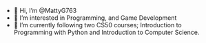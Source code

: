 - 👋 Hi, I’m @MattyG763
- 👀 I’m interested in Programming, and Game Development
- 🌱 I’m currently following two CS50 courses; Introduction to Programming with Python and Introduction to Computer Science.

<!---
MattyG763/MattyG763 is a ✨ special ✨ repository because its `README.md` (this file) appears on your GitHub profile.
You can click the Preview link to take a look at your changes.
--->
